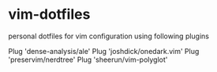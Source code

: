# vim-dotfiles
personal dotfiles for vim configuration using following plugins

Plug 'dense-analysis/ale' 
Plug 'joshdick/onedark.vim'
Plug 'preservim/nerdtree'
Plug 'sheerun/vim-polyglot'
